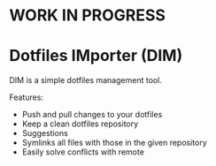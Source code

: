 # WORK IN PROGRESS

# Dotfiles IMporter (DIM)

DIM is a simple dotfiles management tool.

Features:
  - Push and pull changes to your dotfiles
  - Keep a clean dotfiles repository
  - Suggestions 
  - Symlinks all files with those in the given repository
  - Easily solve conflicts with remote
